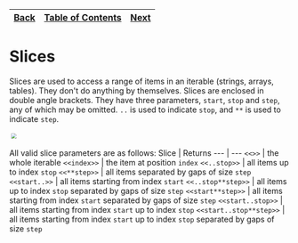 [Back](05arrays.md) | [Table of Contents](tableofcontents.md) | [Next](07enums.md)
---                 | ---                                     | ---

# Slices

Slices are used to access a range of items in an iterable (strings, arrays, tables).
They don't do anything by themselves.
Slices are enclosed in double angle brackets.
They have three parameters, `start`, `stop` and `step`, any of which may be omitted.
`..` is used to indicate `stop`, and `**` is used to indicate `step`.

<p align="left">
    <img src="images/14slice.png" style="transform: scale(0.6)">
</p>

All valid slice parameters are as follows:
Slice                   | Returns
---                     | ---
`<<>>`                  | the whole iterable
`<<index>>`             | the item at position `index`
`<<..stop>>`            | all items up to index `stop`
`<<**step>>`            | all items separated by gaps of size `step`
`<<start..>>`           | all items starting from index `start`
`<<..stop**step>>`      | all items up to index `stop` separated by gaps of size `step`
`<<start**step>>`       | all items starting from index `start` separated by gaps of size `step`
`<<start..stop>>`       | all items starting from index `start` up to index `stop`
`<<start..stop**step>>` | all items starting from index `start` up to index `stop` separated by gaps of size `step`
